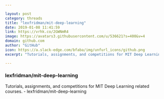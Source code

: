 ```yaml
---

layout: post
category: threads
title: "lexfridman/mit-deep-learning"
date: 2019-01-08 11:41:59
link: https://vrhk.co/2GWNmR4
image: https://avatars3.githubusercontent.com/u/536621?s=400&v=4
domain: github.com
author: "GitHub"
icon: https://a.slack-edge.com/bfaba/img/unfurl_icons/github.png
excerpt: "Tutorials, assignments, and competitions for MIT Deep Learning related courses. - lexfridman/mit-deep-learning"

---
```


### lexfridman/mit-deep-learning

Tutorials, assignments, and competitions for MIT Deep Learning related courses. - lexfridman/mit-deep-learning
